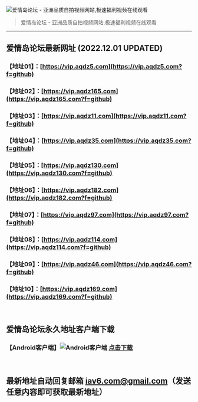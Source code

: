 ![爱情岛论坛 - 亚洲品质自拍视频网站,极速福利视频在线观看](http://ww1.sinaimg.cn/large/007drMcOgy1g5i6x3ua0xj30eg0393yo.jpg)
> 爱情岛论坛 - 亚洲品质自拍视频网站,极速福利视频在线观看

---

## 爱情岛论坛最新网址 (2022.12.01 UPDATED)
### 【地址01】：[https://vip.aqdz5.com](https://vip.aqdz5.com?f=github)
### 【地址02】：[https://vip.aqdz165.com](https://vip.aqdz165.com?f=github)
### 【地址03】：[https://vip.aqdz11.com](https://vip.aqdz11.com?f=github)
### 【地址04】：[https://vip.aqdz35.com](https://vip.aqdz35.com?f=github)
### 【地址05】：[https://vip.aqdz130.com](https://vip.aqdz130.com?f=github)
### 【地址06】：[https://vip.aqdz182.com](https://vip.aqdz182.com?f=github)
### 【地址07】：[https://vip.aqdz97.com](https://vip.aqdz97.com?f=github)
### 【地址08】：[https://vip.aqdz114.com](https://vip.aqdz114.com?f=github)
### 【地址09】：[https://vip.aqdz46.com](https://vip.aqdz46.com?f=github)
### 【地址10】：[https://vip.aqdz169.com](https://vip.aqdz169.com?f=github)
<br>

## 爱情岛论坛永久地址客户端下载
### 【Android客户端】![Android客户端](https://ww1.sinaimg.cn/large/007drMcOgy1fzljgv278jj300f00ia9t.jpg) [点击下载](https://app.aqdlt.app/v1/aqdlt_android_0828.apk)

<br>

## 最新地址自动回复邮箱 [iav6.com@gmail.com](mailto:iav6.com@gmail.com)（发送任意内容即可获取最新地址）
